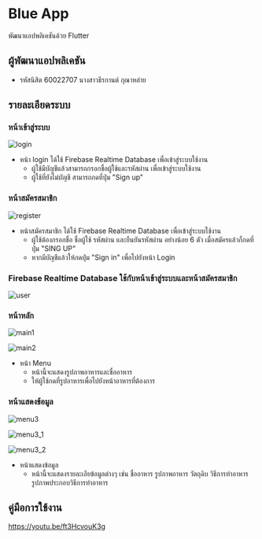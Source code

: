 # Blue App

พัฒนาแอปพลิเคชันด้วย Flutter

## ผู้พัฒนาแอปพลิเคชัน
- รหัสนิสิต 60022707 นางสาวธีรกานต์ กุณาหล่าย

## รายละเอียดระบบ

### หน้าเข้าสู่ระบบ

![login](https://user-images.githubusercontent.com/62759459/97839373-ac2b4380-1d14-11eb-8438-d3fb78b8a56c.png)
- หน้า login ได้ใช้ Firebase Realtime Database เพื่อเข้าสู่ระบบใช้งาน 
  - ผู้ใช้มีบัญชีแล้วสามารถกรอกชื่อผู้ใช้และรหัสผ่าน เพื่อเข้าสู่ระบบใช้งาน
  - ผู้ใช้ที่ยังไม่บัญชี สามารถกดที่ปุ่ม "Sign up" 

### หน้าสมัครสมาชิก

![register](https://user-images.githubusercontent.com/62759459/97839419-c36a3100-1d14-11eb-8c70-73f10ea66eb6.png)
- หน้าสมัครสมาชิก ได้ใช้ Firebase Realtime Database เพื่อเข้าสู่ระบบใช้งาน 
  - ผู้ใช้ต้องกรอกชื่อ ชื่อผู้ใช้ รหัสผ่าน และยืนยันรหัสผ่าน อย่างน้อย 6 ตัว เมื่อสมัครแล้วก็กดที่ปุ่ม "SING UP"
  - หากมีบัญชีแล้วให้กดปุ่ม "Sign in" เพื่อไปยังหน้า Login
  
### Firebase Realtime Database ใช้กับหน้าเข้าสู่ระบบและหน้าสมัครสมาชิก 
![user](https://user-images.githubusercontent.com/62759459/97839918-aeda6880-1d15-11eb-8289-0251267ad67a.png)

### หน้าหลัก

![main1](https://user-images.githubusercontent.com/62759459/97839948-c285cf00-1d15-11eb-82fc-a127a1f00e5c.png)

![main2](https://user-images.githubusercontent.com/62759459/97839981-d3cedb80-1d15-11eb-8087-04932e47a2d4.png)
- หน้า Menu
  - หน้านี้จะแสดงรูปภาพอาหารและชื่ออาหาร
  - ให้ผู้ใช้กดที่รูปอาหารเพื่อไปยังหน้าอาหารที่ต้องการ
  
### หน้าแสดงข้อมูล
  
![menu3](https://user-images.githubusercontent.com/62759459/97841158-dcc0ac80-1d17-11eb-9134-09b391fb7d73.png)

![menu3_1](https://user-images.githubusercontent.com/62759459/97841162-de8a7000-1d17-11eb-980f-ac57bf40cdce.png)

![menu3_2](https://user-images.githubusercontent.com/62759459/97841163-de8a7000-1d17-11eb-86f6-276e9ecb9f2c.png)
- หน้าแสดงข้อมูล
  - หน้านี้จะแสดงรายละเอียข้อมูลต่างๆ เช่น ชื่ออาหาร รูปภาพอาหาร วัตถุดิบ วิธีการทำอาหาร รูปภาพประกอบวิธีการทำอาหาร

## คู่มือการใช้งาน
https://youtu.be/ft3HcvouK3g
